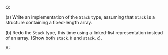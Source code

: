 Q:

(a) Write an implementation of the `Stack` type, assuming that `Stack` is a
structure containing a fixed-length array.

(b) Redo the `Stack` type, this time using a linked-list representation instead
of an array. (Show both `stack.h` and `stack.c`).

A:
